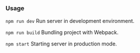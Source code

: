 ### Usage

`npm run dev` 
Run server in development environment.

`npm run build`
Bundling project with Webpack.

`npm start`
Starting server in production mode.
